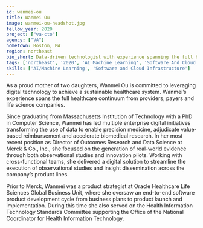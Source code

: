 ```yaml
---
id: wanmei-ou
title: Wanmei Ou
image: wanmei-ou-headshot.jpg
fellow_year: 2020
project: ["va-cto"]
agency: ["VA"]
hometown: Boston, MA
region: northeast
bio_short: Data-driven technologist with experience spanning the full healthcare continuum.
tags: ['northeast', '2020', 'AI_Machine_Learning', 'Software_And_Cloud_Infrastructure']
skills: ['AI/Machine Learning', 'Software and Cloud Infrastructure']
---
```


As a proud mother of two daughters, Wanmei Ou is committed to leveraging digital technology to achieve a sustainable healthcare system. Wanmei’s experience spans the full healthcare continuum from providers, payers and life science companies.

Since graduating from Massachusetts Institution of Technology with a PhD in Computer Science, Wanmei has led multiple enterprise digital initiatives transforming the use of data to enable precision medicine, adjudicate value-based reimbursement and accelerate biomedical research. In her most recent position as Director of Outcomes Research and Data Science at Merck & Co., Inc., she focused on the generation of real-world evidence through both observational studies and innovation pilots. Working with cross-functional teams, she delivered a digital solution to streamline the execution of observational studies and insight dissemination across the company’s product lines.

Prior to Merck, Wanmei was a product strategist at Oracle Healthcare Life Sciences Global Business Unit, where she oversaw an end-to-end software product development cycle from business plans to product launch and implementation. During this time she also served on the Health Information Technology Standards Committee supporting the Office of the National Coordinator for Health Information Technology.
